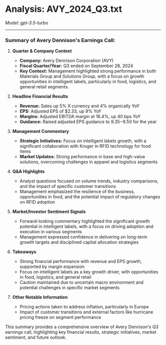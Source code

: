# Analysis: AVY_2024_Q3.txt

*Model: gpt-3.5-turbo*

---

### Summary of Avery Dennison's Earnings Call:

1. **Quarter & Company Context**
   - **Company:** Avery Dennison Corporation (AVY)
   - **Fiscal Quarter/Year:** Q3 ended on September 28, 2024
   - **Key Context:** Management highlighted strong performance in both Materials Group and Solutions Group, with a focus on growth opportunities in intelligent labels, particularly in food, logistics, and general retail segments.

2. **Headline Financial Results**
   - **Revenue:** Sales up 5% X currency and 4% organically YoY
   - **EPS:** Adjusted EPS of $2.33, up 9% YoY
   - **Margins:** Adjusted EBITDA margin at 16.4%, up 40 bps YoY
   - **Guidance:** Raised adjusted EPS guidance to $9.35-$9.50 for the year

3. **Management Commentary**
   - **Strategic Initiatives:** Focus on intelligent labels growth, with a significant collaboration with Kroger in RFID technology for food items
   - **Market Updates:** Strong performance in base and high-value solutions, overcoming challenges in apparel and logistics segments

4. **Q&A Highlights**
   - Analyst questions focused on volume trends, industry comparisons, and the impact of specific customer transitions
   - Management emphasized the resilience of the business, opportunities in food, and the potential impact of regulatory changes on RFID adoption

5. **Market/Investor Sentiment Signals**
   - Forward-looking commentary highlighted the significant growth potential in intelligent labels, with a focus on driving adoption and execution in various segments
   - Management expressed confidence in delivering on long-term growth targets and disciplined capital allocation strategies

6. **Takeaways**
   - Strong financial performance with revenue and EPS growth, supported by margin expansion
   - Focus on intelligent labels as a key growth driver, with opportunities in food, logistics, and general retail
   - Caution maintained due to uncertain macro environment and potential challenges in specific market segments

7. **Other Notable Information**
   - Pricing actions taken to address inflation, particularly in Europe
   - Impact of customer transitions and external factors like hurricane pricing freeze on segment performance

This summary provides a comprehensive overview of Avery Dennison's Q3 earnings call, highlighting key financial results, strategic initiatives, market sentiment, and future outlook.